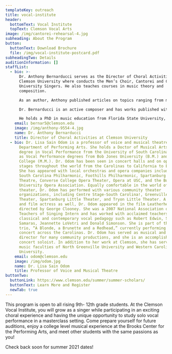 ```yaml
---
templateKey: outreach
title: vocal-institute
header:
  bottomText: Vocal Institute
  topText: Clemson Vocal Arts
image: /img/cantorei-rehearsal-4.jpg
subheading: About the Program
button:
  buttonText: Download Brochure
  file: /img/vocal-institute-postcard.pdf
subheadingTwo: Details
auditionInformation: []
staffList:
  - bio: >-
      Dr. Anthony Bernarducci serves as the Director of Choral Activities at
      Clemson University where conducts the Men’s Choir, Cantorei and Clemson
      University Singers. He also teaches courses in music theory and
      composition.

      As an author, Anthony published articles on topics ranging from music education to performance practice. Most recently GIA Publications has released his book titled "Listening Awareness: Build Independent Creative Listeners In Choir".   

      Dr. Bernarducci is an active composer and has works published with GIA Publications, Hinshaw Music, and ECS Publishing Group. He has received commissions and performances from leading ensembles and organizations such as The Westminster Williamson Voices, The St. Olaf Choir, and The United States Soldiers Chorus. His compositions have been performed around the world by choral ensembles in Korea, Slovenia, Italy, and South Africa and on such notable stages as Carnegie Hall, Severance Hall, Mechanics Hall, and Heinz Hall. 

      ​He holds a PhD in music education from Florida State University, a Master of Music in conducting from the University of Arizona, and a Bachelor of music education from Westminster Choir College.  
    email: bernar5@clemson.edu
    image: /img/anthony-9554-4.jpg
    name: Dr. Anthony Bernarducci
    title: Director of Choral Activities at Clemson University
  - bio: Dr. Lisa Sain Odom is a professor of voice and musical theatre in the
      Department of Performing Arts. She holds a Doctor of Musical Arts (D.M.A.)
      degree in Vocal Performance from the University of South Carolina, as well
      as Vocal Performance degrees from Bob Jones University (B.M.) and Converse
      College (M.M.). Dr. Odom has been seen in concert halls and on opera
      stages throughout the world from the Carolinas to California to Europe.
      She has appeared with local orchestras and opera companies including the
      South Carolina Philharmonic, Foothills Philharmonic, Spartanburg Repertory
      Theatre, Converse College Opera Theater, Opera at USC, and the Bob Jones
      University Opera Association. Equally comfortable in the world of musical
      theater, Dr. Odom has performed with various community theater
      organizations, including Centre Stage-South Carolina!, Greenville Little
      Theater, Spartanburg Little Theater, and Tryon Little Theater. A televsion
      and film actress as well, Dr. Odom appeared in the film Leatherheads,
      directed by George Clooney. She was a 2007 National Association of
      Teachers of Singing Intern and has worked with acclaimed teachers of both
      classical and contemporary vocal pedagogy such as Robert Edwin, Stephanie
      Samaras, Jeannette LoVetri and Donald Simonson. She is part of the soprano
      trio, “A Blonde, a Brunette and a Redhead,” currently performing in
      concert across the Carolinas. Dr. Odom has served as musical and theater
      director for many community productions, and she is an accomplished
      concert soloist. In addition to her work at Clemson, she has served on the
      music faculties of North Greenville University and Western Carolina
      University.
    email: odom@clemson.edu
    image: /img/odom.jpg
    name: Dr. Lisa Sain Odom
    title: Professor of Voice and Musical Theatre
buttonTwo:
  buttonLink: https://www.clemson.edu/summer/summer-scholars/
  buttonText: Learn More and Register
  newTab: true
---
```

This program is open to all rising 9th- 12th grade students. At the Clemson Vocal Institute, you will grow as a singer while participating in an exciting choral experience and having the unique opportunity to study solo vocal performance in a masterclass setting. Come prepare yourself for future auditions, enjoy a college level musical experience at the Brooks Center for the Performing Arts, and meet other students with the same passions as you!

Check back soon for summer 2021 dates!
